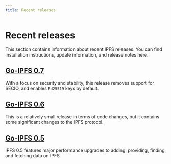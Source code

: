 ```yaml
---
title: Recent releases
---
```


# Recent releases

This section contains information about recent IPFS releases. You can find installation instructions, update information, and release notes here.

## [Go-IPFS 0.7](/recent-releases/go-ipfs-0-7/)

With a focus on security and stability, this release removes support for SECIO, and enables `Ed25519` keys by default.

## [Go-IPFS 0.6](/recent-releases/go-ipfs-0-6/)

This is a relatively small release in terms of code changes, but it contains some significant changes to the IPFS protocol.

## [Go-IPFS 0.5](/recent-releases/go-ipfs-0-5/)

IPFS 0.5 features major performance upgrades to adding, providing, finding, and fetching data on IPFS.

